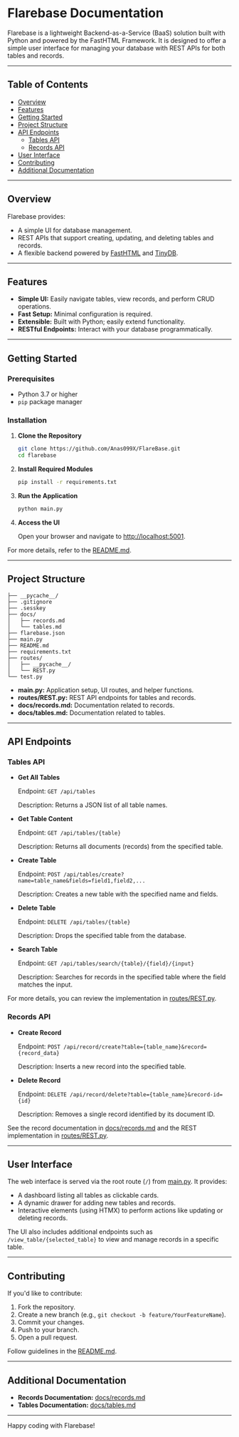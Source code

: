 # Flarebase Documentation

Flarebase is a lightweight Backend-as-a-Service (BaaS) solution built with Python and powered by the FastHTML Framework. It is designed to offer a simple user interface for managing your database with REST APIs for both tables and records.

---

## Table of Contents

- [Overview](#overview)
- [Features](#features)
- [Getting Started](#getting-started)
- [Project Structure](#project-structure)
- [API Endpoints](#api-endpoints)
  - [Tables API](#tables-api)
  - [Records API](#records-api)
- [User Interface](#user-interface)
- [Contributing](#contributing)
- [Additional Documentation](#additional-documentation)

---

## Overview

Flarebase provides:
- A simple UI for database management.
- REST APIs that support creating, updating, and deleting tables and records.
- A flexible backend powered by [FastHTML](main.py) and [TinyDB](main.py).

---

## Features

- **Simple UI:** Easily navigate tables, view records, and perform CRUD operations.
- **Fast Setup:** Minimal configuration is required.
- **Extensible:** Built with Python; easily extend functionality.
- **RESTful Endpoints:** Interact with your database programmatically.

---

## Getting Started

### Prerequisites

- Python 3.7 or higher
- `pip` package manager

### Installation

1. **Clone the Repository**
   ```bash
   git clone https://github.com/Anas099X/FlareBase.git
   cd flarebase
   ```
2. **Install Required Modules**
   ```bash
   pip install -r requirements.txt
   ```
3. **Run the Application**
   ```bash
   python main.py
   ```
4. **Access the UI**

   Open your browser and navigate to [http://localhost:5001](http://localhost:5001).

For more details, refer to the [README.md](README.md).

---

## Project Structure

```
├── __pycache__/
├── .gitignore
├── .sesskey
├── docs/
│   ├── records.md
│   └── tables.md
├── flarebase.json
├── main.py
├── README.md
├── requirements.txt
├── routes/
│   ├── __pycache__/
│   └── REST.py
└── test.py
```

- **main.py:** Application setup, UI routes, and helper functions.
- **routes/REST.py:** REST API endpoints for tables and records.
- **docs/records.md:** Documentation related to records.
- **docs/tables.md:** Documentation related to tables.

---

## API Endpoints

### Tables API

- **Get All Tables**
  
  Endpoint: `GET /api/tables`
  
  Description: Returns a JSON list of all table names.
  
- **Get Table Content**
  
  Endpoint: `GET /api/tables/{table}`
  
  Description: Returns all documents (records) from the specified table.
  
- **Create Table**
  
  Endpoint: `POST /api/tables/create?name=table_name&fields=field1,field2,...`
  
  Description: Creates a new table with the specified name and fields.
  
- **Delete Table**
  
  Endpoint: `DELETE /api/tables/{table}`
  
  Description: Drops the specified table from the database.

- **Search Table**
  
  Endpoint: `GET /api/tables/search/{table}/{field}/{input}`
  
  Description: Searches for records in the specified table where the field matches the input.

For more details, you can review the implementation in [routes/REST.py](routes/REST.py).

### Records API

- **Create Record**
  
  Endpoint: `POST /api/record/create?table={table_name}&record={record_data}`
  
  Description: Inserts a new record into the specified table.
  
- **Delete Record**
  
  Endpoint: `DELETE /api/record/delete?table={table_name}&record-id={id}`
  
  Description: Removes a single record identified by its document ID.

See the record documentation in [docs/records.md](docs/records.md) and the REST implementation in [routes/REST.py](routes/REST.py).

---

## User Interface

The web interface is served via the root route (`/`) from [main.py](main.py). It provides:
- A dashboard listing all tables as clickable cards.
- A dynamic drawer for adding new tables and records.
- Interactive elements (using HTMX) to perform actions like updating or deleting records.

The UI also includes additional endpoints such as `/view_table/{selected_table}` to view and manage records in a specific table.

---

## Contributing

If you'd like to contribute:
1. Fork the repository.
2. Create a new branch (e.g., `git checkout -b feature/YourFeatureName`).
3. Commit your changes.
4. Push to your branch.
5. Open a pull request.

Follow guidelines in the [README.md](README.md).

---

## Additional Documentation

- **Records Documentation:** [docs/records.md](/records.md)
- **Tables Documentation:** [docs/tables.md](/tables.md)

---

Happy coding with Flarebase!
